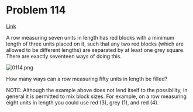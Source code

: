 # Problem 114

[Link](https://projecteuler.net/problem=114)

A row measuring seven units in length has red blocks with a minimum length of three units placed on it, such that any two red blocks (which are allowed to be different lengths) are separated by at least one grey square. There are exactly seventeen ways of doing this.

![0114.png](resources/images/0114.png?1678992052) 

How many ways can a row measuring fifty units in length be filled?

NOTE: Although the example above does not lend itself to the possibility, in general it is permitted to mix block sizes. For example, on a row measuring eight units in length you could use red (3), grey (1), and red (4).
